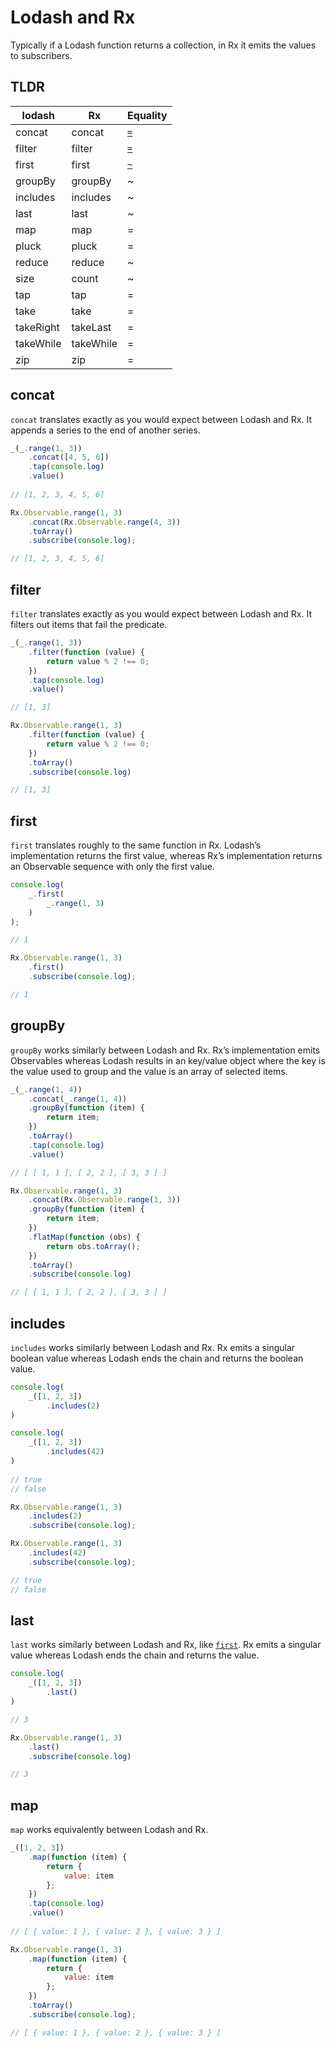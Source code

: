 # Lodash and Rx

Typically if a Lodash function returns a collection, in Rx it emits the values to subscribers.

## TLDR

lodash      | Rx       | Equality
------------|----------|---------
concat      | concat   | [`=`](#concat)
filter      | filter   | [`=`](#filter)
first       | first    | [`~`](#first)
groupBy     | groupBy  | ~
includes    | includes | ~
last        | last     | ~
map         | map      | =
pluck       | pluck    | =
reduce      | reduce   | ~
size        | count    | ~
tap         | tap      | =
take        | take     | =
takeRight   | takeLast | =
takeWhile   | takeWhile| =
zip         | zip      | =

## concat

`concat` translates exactly as you would expect between Lodash and Rx. It appends a series to the end of another series.

```js
_(_.range(1, 3))
    .concat([4, 5, 6])
    .tap(console.log)
    .value()
    
// [1, 2, 3, 4, 5, 6]

Rx.Observable.range(1, 3)
    .concat(Rx.Observable.range(4, 3))
    .toArray()
    .subscribe(console.log);

// [1, 2, 3, 4, 5, 6]
```

## filter

`filter` translates exactly as you would expect between Lodash and Rx. It filters out items that fail the predicate.

```js
_(_.range(1, 3))
    .filter(function (value) {
        return value % 2 !== 0;
    })
    .tap(console.log)
    .value()

// [1, 3]

Rx.Observable.range(1, 3)
    .filter(function (value) {
        return value % 2 !== 0;
    })
    .toArray()
    .subscribe(console.log)

// [1, 3]
```

## first

`first` translates roughly to the same function in Rx. Lodash’s implementation returns the first value, whereas Rx’s implementation returns an Observable sequence with only the first value.

```js
console.log(
    _.first(
        _.range(1, 3)
    )
);

// 1

Rx.Observable.range(1, 3)
    .first()
    .subscribe(console.log);

// 1
```

## groupBy

`groupBy` works similarly between Lodash and Rx. Rx’s implementation emits Observables whereas Lodash results in an key/value object where the key is the value used to group and the value is an array of selected items.

```js
_(_.range(1, 4))
    .concat(_.range(1, 4))
    .groupBy(function (item) {
        return item;
    })
    .toArray()
    .tap(console.log)
    .value()

// [ [ 1, 1 ], [ 2, 2 ], [ 3, 3 ] ]

Rx.Observable.range(1, 3)
    .concat(Rx.Observable.range(1, 3))
    .groupBy(function (item) {
        return item;
    })
    .flatMap(function (obs) {
        return obs.toArray();
    })
    .toArray()
    .subscribe(console.log)

// [ [ 1, 1 ], [ 2, 2 ], [ 3, 3 ] ]
```

## includes

`includes` works similarly between Lodash and Rx. Rx emits a singular boolean value whereas Lodash ends the chain and returns the boolean value.

```js
console.log(
    _([1, 2, 3])
        .includes(2)
)

console.log(
    _([1, 2, 3])
        .includes(42)
)
    
// true
// false

Rx.Observable.range(1, 3)
    .includes(2)
    .subscribe(console.log);

Rx.Observable.range(1, 3)
    .includes(42)
    .subscribe(console.log);

// true
// false
```

## last

`last` works similarly between Lodash and Rx, like [`first`](#first). Rx emits a singular value whereas Lodash ends the chain and returns the value.

```js
console.log(
    _([1, 2, 3])
        .last()
)

// 3

Rx.Observable.range(1, 3)
    .last()
    .subscribe(console.log)

// 3
```

## map

`map` works equivalently between Lodash and Rx.

```js
_([1, 2, 3])
    .map(function (item) {
        return {
            value: item
        };
    })
    .tap(console.log)
    .value()
    
// [ { value: 1 }, { value: 2 }, { value: 3 } ]

Rx.Observable.range(1, 3)
    .map(function (item) {
        return {
            value: item
        };
    })
    .toArray()
    .subscribe(console.log);

// [ { value: 1 }, { value: 2 }, { value: 3 } ]
```
